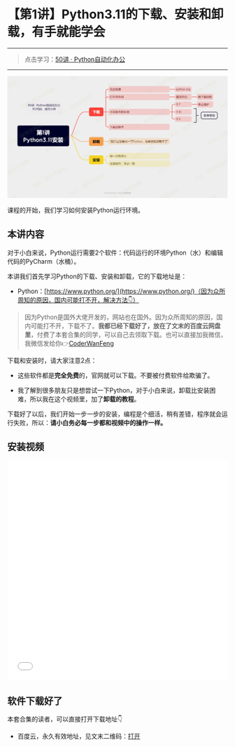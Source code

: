 # 【第1讲】Python3.11的下载、安装和卸载，有手就能学会

------
> 点击学习：[50讲 · Python自动化办公](https://mp.weixin.qq.com/mp/appmsgalbum?__biz=MzI2Nzg5MjgyNg==&action=getalbum&album_id=3056320585091366915#wechat_redirect)
------


![](../xmind/imgs/50-01-python.png)



课程的开始，我们学习如何安装Python运行环境。

## 本讲内容

对于小白来说，Python运行需要2个软件：代码运行的环境Python（水）和编辑代码的PyCharm（水桶）。

本讲我们首先学习Python的下载、安装和卸载，它的下载地址是：

- Python：[https://www.python.org/](https://www.python.org/)（因为众所周知的原因，国内可能打不开，解决方法👇）

>因为Python是国外大佬开发的，网站也在国外。因为众所周知的原因，国内可能打不开，下载不了。**我都已经下载好了，放在了文末的百度云网盘里**，付费了本套合集的同学，可以自己去领取下载。也可以直接加我微信，我微信发给你👉[CoderWanFeng](https://mp.weixin.qq.com/s/yFcocJbfS9Hs375NhE8Gbw)

下载和安装时，请大家注意2点：

- 这些软件都是**完全免费**的，官网就可以下载。不要被付费软件给欺骗了。

- 我了解到很多朋友只是想尝试一下Python，对于小白来说，卸载比安装困难，所以我在这个视频里，加了**卸载的教程**。

下载好了以后，我们开始一步一步的安装，编程是个细活，稍有差错，程序就会运行失败，所以：**请小白务必每一步都和视频中的操作一样。**


## 安装视频


<iframe src="//player.bilibili.com/player.html?bvid=BV118411R7bB" scrolling="no" border="0" frameborder="no" framespacing="0" allowfullscreen="true" width=100%, height=500> </iframe>


## 软件下载好了

本套合集的读者，可以直接打开下载地址👇

- 百度云，永久有效地址，见文末二维码：[打开](https://mp.weixin.qq.com/s/D5Ki2wgJQKB-uusdjtJDRA)





